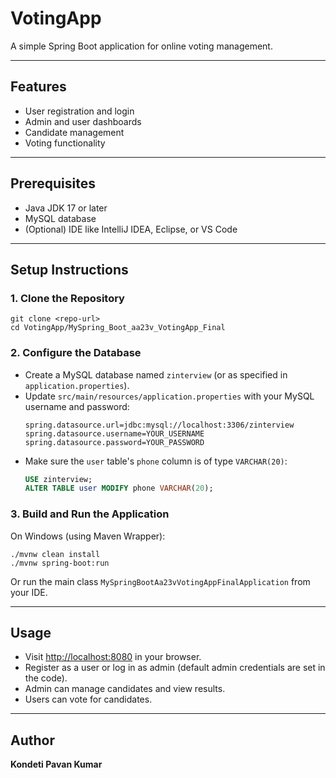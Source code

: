# VotingApp

A simple Spring Boot application for online voting management.

---

## Features
- User registration and login
- Admin and user dashboards
- Candidate management
- Voting functionality

---

## Prerequisites
- Java JDK 17 or later
- MySQL database
- (Optional) IDE like IntelliJ IDEA, Eclipse, or VS Code

---

## Setup Instructions

### 1. Clone the Repository
```
git clone <repo-url>
cd VotingApp/MySpring_Boot_aa23v_VotingApp_Final
```

### 2. Configure the Database
- Create a MySQL database named `zinterview` (or as specified in `application.properties`).
- Update `src/main/resources/application.properties` with your MySQL username and password:
  ```
  spring.datasource.url=jdbc:mysql://localhost:3306/zinterview
  spring.datasource.username=YOUR_USERNAME
  spring.datasource.password=YOUR_PASSWORD
  ```
- Make sure the `user` table's `phone` column is of type `VARCHAR(20)`:
  ```sql
  USE zinterview;
  ALTER TABLE user MODIFY phone VARCHAR(20);
  ```

### 3. Build and Run the Application
On Windows (using Maven Wrapper):
```
./mvnw clean install
./mvnw spring-boot:run
```

Or run the main class `MySpringBootAa23vVotingAppFinalApplication` from your IDE.

---

## Usage
- Visit [http://localhost:8080](http://localhost:8080) in your browser.
- Register as a user or log in as admin (default admin credentials are set in the code).
- Admin can manage candidates and view results.
- Users can vote for candidates.

---

## Author
**Kondeti Pavan Kumar**


